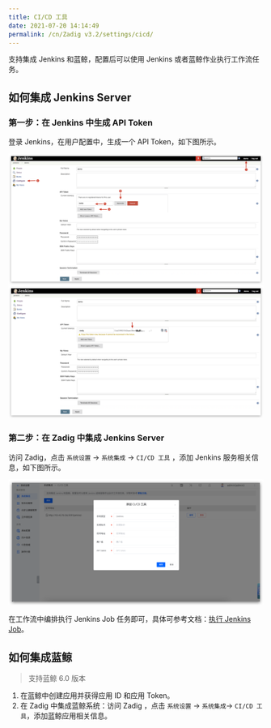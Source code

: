 ```yaml
---
title: CI/CD 工具
date: 2021-07-20 14:14:49
permalink: /cn/Zadig v3.2/settings/cicd/
---
```


支持集成 Jenkins 和蓝鲸，配置后可以使用 Jenkins 或者蓝鲸作业执行工作流任务。

## 如何集成 Jenkins Server

### 第一步：在 Jenkins 中生成 API Token

登录 Jenkins，在用户配置中，生成一个 API Token，如下图所示。

![api-token](../../../_images/generate_jenkins_token_1.png)
![api-token](../../../_images/generate_jenkins_token_2.png)

### 第二步：在 Zadig 中集成 Jenkins Server

访问 Zadig，点击 `系统设置` ->  `系统集成` -> `CI/CD 工具` ，添加 Jenkins 服务相关信息，如下图所示。

![add-jenkins-server](../../../_images/add_jenkins_server_300.png)

在工作流中编排执行 Jenkins Job 任务即可，具体可参考文档：[执行 Jenkins Job](/cn/Zadig%20v3.2/project/workflow-jobs/#ci-cd)。

## 如何集成蓝鲸

> 支持蓝鲸 6.0 版本

1. 在蓝鲸中创建应用并获得应用 ID 和应用 Token。
2. 在 Zadig 中集成蓝鲸系统：访问 Zadig ，点击 `系统设置` -> `系统集成`-> `CI/CD 工具`，添加蓝鲸应用相关信息。




